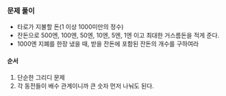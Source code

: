 ### 문제 풀이
- 타로가 지불할 돈(1 이상 1000미만의 정수) 
- 잔돈으로 500엔, 100엔, 50엔, 10엔, 5엔, 1엔 이고 최대한 거스름돈을 적게 준다.
- 1000엔 지폐를 한장 냈을 때, 받을 잔돈에 포함된 잔돈의 개수를 구하여라


#### 순서
1. 단순한 그리디 문제
2. 각 동전들이 배수 관계이니까 큰 숫자 먼저 나눠도 된다.



